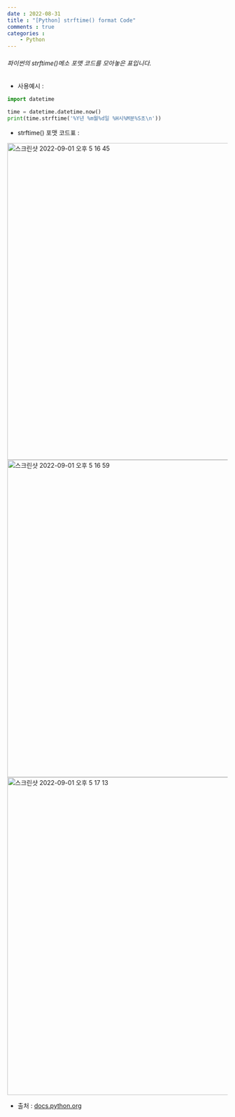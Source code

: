 ```yaml
---
date : 2022-08-31
title : "[Python] strftime() format Code"
comments : true
categories : 
    - Python
---
```


###### 파이썬의 strftime()메소 포맷 코드를 모아놓은 표입니다.

* 사용예시 :

```python
import datetime

time = datetime.datetime.now()
print(time.strftime('%Y년 %m월%d일 %H시%M분%S초\n'))
```

* strftime() 포맷 코드표 : 

<img width="724" alt="스크린샷 2022-09-01 오후 5 16 45" src="https://user-images.githubusercontent.com/55019557/187866833-dcb6f7be-4c75-4bdc-843a-714b5311f944.png">
<img width="725" alt="스크린샷 2022-09-01 오후 5 16 59" src="https://user-images.githubusercontent.com/55019557/187866828-3ecbf926-8bfa-43d6-89a5-daf9cdde16f0.png">
<img width="726" alt="스크린샷 2022-09-01 오후 5 17 13" src="https://user-images.githubusercontent.com/55019557/187866803-1b55cfce-486c-4f0d-8f9d-5369b9314272.png">

* 출처 : [docs.python.org](https://docs.python.org/ko/3/library/datetime.html#strftime-and-strptime-format-codes)
